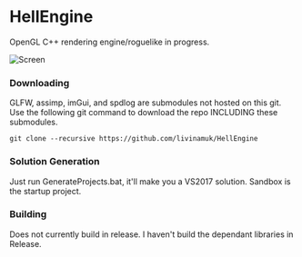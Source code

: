 # HellEngine
OpenGL C++ rendering engine/roguelike in progress.

![Screen](https://www.principiaprogrammatica.com/dump/Screen.jpg)

### Downloading
GLFW, assimp, imGui, and spdlog are submodules not hosted on this git. Use the following git command to download the repo INCLUDING these submodules.
```
git clone --recursive https://github.com/livinamuk/HellEngine
```
### Solution Generation
Just run GenerateProjects.bat, it'll make you a VS2017 solution. Sandbox is the startup project.

### Building
Does not currently build in release. I haven't build the dependant libraries in Release.
